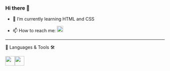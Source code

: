 ### Hi there 👋

<!--
**glachan/glachan** is a ✨ _special_ ✨ repository because its `README.md` (this file) appears on your GitHub profile.

Here are some ideas to get you started:

- 🔭 I’m currently working on ... -->
- 🌱 I’m currently learning HTML and CSS
<!-- - 👯 I’m looking to collaborate on ...
- 🤔 I’m looking for help with ...
- 💬 Ask me about ... --->
- 📫 How to reach me: <a href="https://www.linkedin.com/in/grzegorz-lachan/">
    <img height="20" src="https://cdn2.iconfinder.com/data/icons/social-icon-3/512/social_style_3_in-306.png"/>
</a>
<!--- - 😄 Pronouns: ...
- ⚡ Fun fact: ... --->

---
💬 Languages & Tools 🛠️ 

<img height="30" src="https://cdn.jsdelivr.net/gh/devicons/devicon/icons/html5/html5-original.svg" /><img height="30" src="https://cdn.jsdelivr.net/gh/devicons/devicon/icons/css3/css3-original.svg" />
